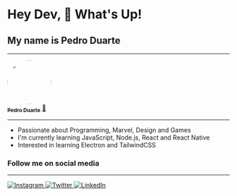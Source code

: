# Hey Dev, 👋 What's Up! 
## My name is Pedro Duarte

---
<a href="https://app.rocketseat.com.br/me/pedropduarte2005">
 <img style="border-radius: 50%;" src="https://avatars.githubusercontent.com/u/59842901?v=4" width="100px;" alt=""/>
 <br />
 <sub><b>Pedro Duarte</b></sub></a> <a href="https://app.rocketseat.com.br/me/pedropduarte2005" title="Rocketseat">🚀</a>

---

- Passionate about Programming, Marvel, Design and Games
- I'm currently learning JavaScript, Node.js, React and React Native
- Interested in learning Electron and TailwindCSS

### Follow me on social media

---

<a href="https://instagram.com/pduartesilva2005">
  <img alt="Instagram" src="https://img.shields.io/badge/@pduartesilva2005%20-%23E4405F.svg?&style=flat-square&logo=Instagram&logoColor=white"/>
</a>
<a href="https://twitter.com/PedroPDuarte1">
  <img alt="Twitter" src="https://img.shields.io/badge/@PedroPDuarte1%20-%231DA1F2.svg?&style=flat-square&logo=Twitter&logoColor=white"/>
</a>
<a href="https://www.linkedin.com/in/pedropduarte2005/">
  <img alt="LinkedIn" src="https://img.shields.io/badge/Pedro%20Duarte-%230077B5.svg?&style=flat-square&logo=linkedin&logoColor=white"/>
</a>